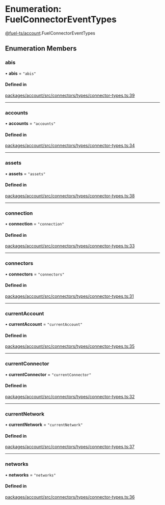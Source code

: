 # Enumeration: FuelConnectorEventTypes

[@fuel-ts/account](/api/Account/index.md).FuelConnectorEventTypes

## Enumeration Members

### abis

• **abis** = ``"abis"``

#### Defined in

[packages/account/src/connectors/types/connector-types.ts:39](https://github.com/FuelLabs/fuels-ts/blob/f4302fbd/packages/account/src/connectors/types/connector-types.ts#L39)

___

### accounts

• **accounts** = ``"accounts"``

#### Defined in

[packages/account/src/connectors/types/connector-types.ts:34](https://github.com/FuelLabs/fuels-ts/blob/f4302fbd/packages/account/src/connectors/types/connector-types.ts#L34)

___

### assets

• **assets** = ``"assets"``

#### Defined in

[packages/account/src/connectors/types/connector-types.ts:38](https://github.com/FuelLabs/fuels-ts/blob/f4302fbd/packages/account/src/connectors/types/connector-types.ts#L38)

___

### connection

• **connection** = ``"connection"``

#### Defined in

[packages/account/src/connectors/types/connector-types.ts:33](https://github.com/FuelLabs/fuels-ts/blob/f4302fbd/packages/account/src/connectors/types/connector-types.ts#L33)

___

### connectors

• **connectors** = ``"connectors"``

#### Defined in

[packages/account/src/connectors/types/connector-types.ts:31](https://github.com/FuelLabs/fuels-ts/blob/f4302fbd/packages/account/src/connectors/types/connector-types.ts#L31)

___

### currentAccount

• **currentAccount** = ``"currentAccount"``

#### Defined in

[packages/account/src/connectors/types/connector-types.ts:35](https://github.com/FuelLabs/fuels-ts/blob/f4302fbd/packages/account/src/connectors/types/connector-types.ts#L35)

___

### currentConnector

• **currentConnector** = ``"currentConnector"``

#### Defined in

[packages/account/src/connectors/types/connector-types.ts:32](https://github.com/FuelLabs/fuels-ts/blob/f4302fbd/packages/account/src/connectors/types/connector-types.ts#L32)

___

### currentNetwork

• **currentNetwork** = ``"currentNetwork"``

#### Defined in

[packages/account/src/connectors/types/connector-types.ts:37](https://github.com/FuelLabs/fuels-ts/blob/f4302fbd/packages/account/src/connectors/types/connector-types.ts#L37)

___

### networks

• **networks** = ``"networks"``

#### Defined in

[packages/account/src/connectors/types/connector-types.ts:36](https://github.com/FuelLabs/fuels-ts/blob/f4302fbd/packages/account/src/connectors/types/connector-types.ts#L36)
